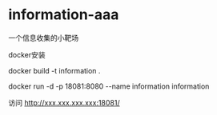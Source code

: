 # information-aaa
一个信息收集的小靶场

docker安装

docker build -t information .

docker run -d -p 18081:8080 --name information information

访问 http://xxx.xxx.xxx.xxx:18081/
